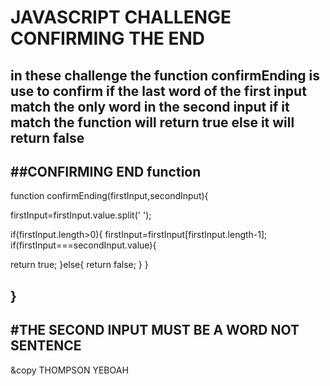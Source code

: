 # JAVASCRIPT CHALLENGE CONFIRMING THE END



in these challenge the function confirmEnding is use to confirm if the
 last word of the first input match the only word in the second input
 if it match the function will return true else it will return false
---
##CONFIRMING END function
---
function confirmEnding(firstInput,secondInput){

firstInput=firstInput.value.split(' ');

if(firstInput.length>0){
firstInput=firstInput[firstInput.length-1];
 if(firstInput===secondInput.value){

  return true;
 }else{
   return false;
 }
}

}
---
#THE SECOND INPUT MUST BE A WORD NOT SENTENCE
---
 &copy THOMPSON YEBOAH
